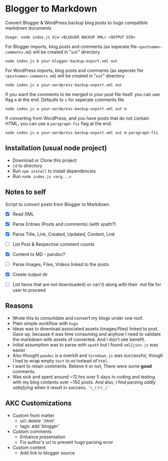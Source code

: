 # Blogger to Markdown

 Convert Blogger & WordPress backup blog posts to hugo compatible markdown documents 


    Usage: node index.js b|w <BLOGGER BACKUP XML> <OUTPUT DIR>

For Blogger imports, blog posts and comments (as seperate file `<postname>-comments.md`) will be created in "`out`" directory

```
node index.js b your-blogger-backup-export.xml out
```

For WordPress imports, blog posts and comments (as seperate file `<postname>-comments.md`) will be created in "`out`" directory

```
node index.js w your-wordpress-backup-export.xml out
```

If you want the comments to be merged in your post file itself. you can use flag `m` at the end. Defaults to `s` for seperate comments file

```
node index.js w your-wordpress-backup-export.xml out m
```

If converting from WordPress, and you have posts that do not contain HTML, you can use a `paragraph-fix` flag at the end.

```
node index.js w your-wordpress-backup-export.xml out m paragraph-fix
```

## Installation (usual node project)

* Download or Clone this project
* `cd` to directory
* Run `npm install` to install dependencies
* Run `node index.js <arg...>`

## Notes to self

Script to convert posts from Blogger to Markdown.

- [x] Read XML
- [x] Parse Entries (Posts and comments) (with xpath?)
- [x] Parse Title, Link, Created, Updated, Content, Link
- [ ] List Post & Respective comment counts
- [x] Content to MD - pandoc?
- [ ] Parse Images, Files, Videos linked to the posts
- [x] Create output dir
- [ ] List items that are not downloaded( or can't) along with their .md file for user to proceed


## Reasons

* Wrote this to consolidate and convert my blogs under one roof.
* Plain simple workflow with `hugo` 
* Ideas was to download associated assets (images/files) linked to post. Gave up, because it was time consuming and anyhow I need to validate the markdown with assets of converted. And I don't see benefit.
* Initial assumption was to parse with `xpath` but I found `xml2json.js` was easier
* Also thought `pandoc` is a overkill and `turndown.js` was successful, though I had to wrap empty `text` to `md` instead of `html`.
* I want to retain comments. Believe it or not, There were some **good** comments.
* Was sick and spent around ~12 hrs over 5 days in coding and testing with my blog contents over ~150 posts. And also, I find parsing _oddly satisfying_ when it result in success. `¯\_(ツ)_/¯`

## AKC Customizations

- Custom front matter
    - url: delete '.html'
    - tags: add 'blogger'
- Custom comments
    - Enhance presentation
    - Fix author's uri to prevent hugo parsing error
- Custom content
    - Add link to blogger source

